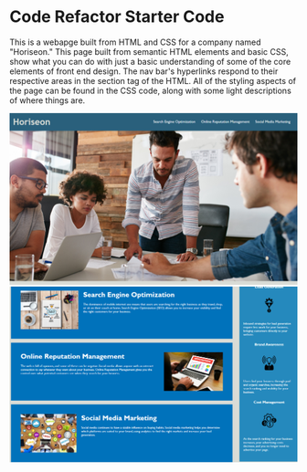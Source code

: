 # Code Refactor Starter Code

This is a webapge built from HTML and CSS for a company named "Horiseon." This page built from semantic HTML elements and basic CSS,
show what you can do with just a basic understanding of some of the core elements of front end design. The nav bar's hyperlinks respond to their respective areas in the section tag of the HTML. All of the styling aspects of the page can be found in the CSS code, along with some light descriptions of where things are.


![Link to screenshot-one](./assets/images/screenshot-one.png)
![Link to screenshot-two](./assets/images/screenshot-two.png)

